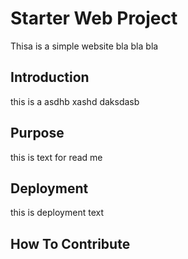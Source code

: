 # Starter Web Project
Thisa is a simple website bla bla bla
## Introduction
this is a asdhb xashd daksdasb
## Purpose
this is text for read me
## Deployment
this is deployment text
## How To Contribute
